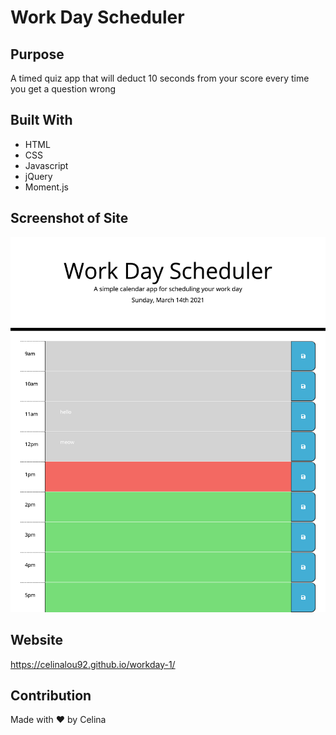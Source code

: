 # Work Day Scheduler

## Purpose
A timed quiz app that will deduct 10 seconds from your score every time you get a question wrong

## Built With
* HTML
* CSS
* Javascript
* jQuery
* Moment.js

## Screenshot of Site
![Work Day Screengrab](workday_screengrab.png)

## Website
https://celinalou92.github.io/workday-1/

## Contribution
Made with ❤️ by Celina

